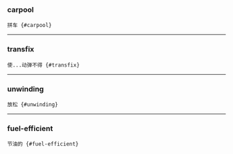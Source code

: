 ### carpool
    拼车 {#carpool}

---
### transfix
    使...动弹不得 {#transfix}

---
### unwinding
    放松 {#unwinding}

---
### fuel-efficient
    节油的 {#fuel-efficient}

